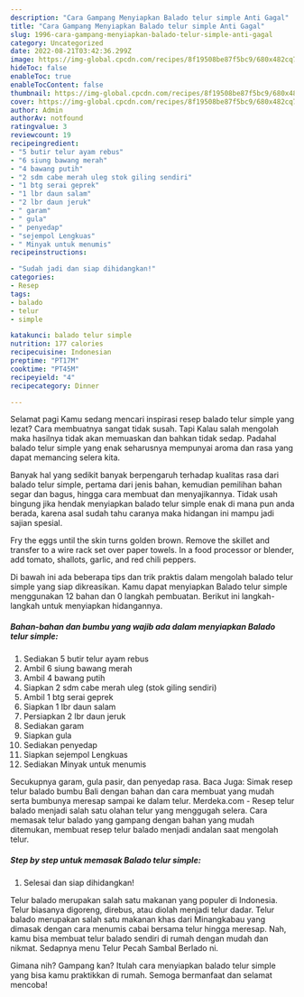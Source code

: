 ```yaml
---
description: "Cara Gampang Menyiapkan Balado telur simple Anti Gagal"
title: "Cara Gampang Menyiapkan Balado telur simple Anti Gagal"
slug: 1996-cara-gampang-menyiapkan-balado-telur-simple-anti-gagal
category: Uncategorized
date: 2022-08-21T03:42:36.299Z
image: https://img-global.cpcdn.com/recipes/8f19508be87f5bc9/680x482cq70/balado-telur-simple-foto-resep-utama.jpg
hideToc: false
enableToc: true
enableTocContent: false
thumbnail: https://img-global.cpcdn.com/recipes/8f19508be87f5bc9/680x482cq70/balado-telur-simple-foto-resep-utama.jpg
cover: https://img-global.cpcdn.com/recipes/8f19508be87f5bc9/680x482cq70/balado-telur-simple-foto-resep-utama.jpg
author: Admin
authorAv: notfound
ratingvalue: 3
reviewcount: 19
recipeingredient:
- "5 butir telur ayam rebus"
- "6 siung bawang merah"
- "4 bawang putih"
- "2 sdm cabe merah uleg stok giling sendiri"
- "1 btg serai geprek"
- "1 lbr daun salam"
- "2 lbr daun jeruk"
- " garam"
- " gula"
- " penyedap"
- "sejempol Lengkuas"
- " Minyak untuk menumis"
recipeinstructions:

- "Sudah jadi dan siap dihidangkan!"
categories:
- Resep
tags:
- balado
- telur
- simple

katakunci: balado telur simple 
nutrition: 177 calories
recipecuisine: Indonesian
preptime: "PT17M"
cooktime: "PT45M"
recipeyield: "4"
recipecategory: Dinner

---
```



Selamat pagi Kamu sedang mencari inspirasi resep balado telur simple yang lezat? Cara membuatnya sangat tidak susah. Tapi Kalau salah mengolah maka hasilnya tidak akan memuaskan dan bahkan tidak sedap. Padahal balado telur simple yang enak seharusnya mempunyai aroma dan rasa yang dapat memancing selera kita.


Banyak hal yang sedikit banyak berpengaruh terhadap kualitas rasa dari balado telur simple, pertama dari jenis bahan, kemudian pemilihan bahan segar dan bagus, hingga cara membuat dan menyajikannya. Tidak usah bingung jika hendak menyiapkan balado telur simple enak di mana pun anda berada, karena asal sudah tahu caranya maka hidangan ini mampu jadi sajian spesial.

Fry the eggs until the skin turns golden brown. Remove the skillet and transfer to a wire rack set over paper towels. In a food processor or blender, add tomato, shallots, garlic, and red chili peppers.


Di bawah ini ada beberapa tips dan trik praktis dalam mengolah balado telur simple yang siap dikreasikan. Kamu dapat menyiapkan Balado telur simple menggunakan 12 bahan dan 0 langkah pembuatan. Berikut ini langkah-langkah untuk menyiapkan hidangannya.

<!--inarticleads1-->

##### Bahan-bahan dan bumbu yang wajib ada dalam menyiapkan Balado telur simple:

1. Sediakan 5 butir telur ayam rebus
1. Ambil 6 siung bawang merah
1. Ambil 4 bawang putih
1. Siapkan 2 sdm cabe merah uleg (stok giling sendiri)
1. Ambil 1 btg serai geprek
1. Siapkan 1 lbr daun salam
1. Persiapkan 2 lbr daun jeruk
1. Sediakan  garam
1. Siapkan  gula
1. Sediakan  penyedap
1. Siapkan sejempol Lengkuas
1. Sediakan  Minyak untuk menumis


Secukupnya garam, gula pasir, dan penyedap rasa. Baca Juga: Simak resep telur balado bumbu Bali dengan bahan dan cara membuat yang mudah serta bumbunya meresap sampai ke dalam telur. Merdeka.com - Resep telur balado menjadi salah satu olahan telur yang menggugah selera. Cara memasak telur balado yang gampang dengan bahan yang mudah ditemukan, membuat resep telur balado menjadi andalan saat mengolah telur. 

<!--inarticleads2-->

##### Step by step untuk memasak Balado telur simple:


1. Selesai dan siap dihidangkan!

Telur balado merupakan salah satu makanan yang populer di Indonesia. Telur biasanya digoreng, direbus, atau diolah menjadi telur dadar. Telur balado merupakan salah satu makanan khas dari Minangkabau yang dimasak dengan cara menumis cabai bersama telur hingga meresap. Nah, kamu bisa membuat telur balado sendiri di rumah dengan mudah dan nikmat. Sedapnya menu Telur Pecah Sambal Berlado ni. 

Gimana nih? Gampang kan? Itulah cara menyiapkan balado telur simple yang bisa kamu praktikkan di rumah. Semoga bermanfaat dan selamat mencoba!
